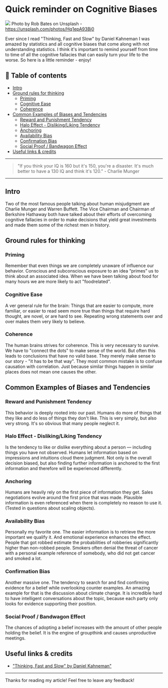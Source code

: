 # Quick reminder on Cognitive Biases

[<img src="https://images.unsplash.com/photo-1500667119810-2c9480a13ae6?w=2550">](
https://unsplash.com/photos/Hq1epA93Bj0)
Photo by Rob Bates on Unsplash - https://unsplash.com/photos/Hq1epA93Bj0

Ever since I read "Thinking, Fast and Slow" by Daniel Kahneman I was amazed by statistics and all cognitive biases that come along with not understanding statistics. I think it's important to remind yourself from time to time of all the cognitive fallacies that can easily turn your life to the worse. So here is a little reminder - enjoy!


## 📄 Table of contents


  - [Intro](#intro)
  - [Ground rules for thinking](#ground-rules-for-thinking)
    - [Priming](#priming)
    - [Cognitive Ease](#cognitive-ease)
    - [Coherence](#coherence)
  - [Common Examples of Biases and Tendencies](#common-examples-of-biases-and-tendencies)
    - [Reward and Punishment Tendency](#reward-and-punishment-tendency)
    - [Halo Effect - Disliking/Liking Tendency](#halo-effect---dislikingliking-tendency)
    - [Anchoring](#anchoring)
    - [Availability Bias](#availability-bias)
    - [Confirmation Bias](#confirmation-bias)
    - [Social Proof / Bandwagon Effect](#social-proof--bandwagon-effect)
  - [Useful links & credits](#useful-links--credits)



---
>"If you think your IQ is 160 but it's 150, you're a disaster. It's much better to have a 130 IQ and think it's 120." - Charlie Munger
---

## Intro

Two of the most famous people talking about human misjudgment are Charlie Munger and Warren Buffett. The Vice Chairman and Chairman of Berkshire Hathaway both have talked about their efforts of overcoming cognitive fallacies in order to make decisions that yield great investments and made them some of the richest men in history. 

## Ground rules for thinking

### Priming

Remember that even things we are completely unaware of influence our behavior. Conscious and subconscious exposure to an idea “primes” us
to think about an associated idea. When we have been talking about food for many hours we are more likely to act "foodrelated".

### Cognitive Ease

A ver general rule for the brain:
Things that are easier to compute, more familiar, or easier to read seem more true than things that require hard thought, are novel, or are hard to see. 
Repeating wrong statements over and over makes them very likely to believe.

### Coherence

The human brains strives for coherence. This is very necessary to survive. We have to "connect the dots" to make sense of the world. 
But often this leads to conclusions that have no valid base. They merely make sense to our story - "it has to be that way". 
They most common mistake is to confuse causation with correlation. Just because similar things happen in similar places does not mean one causes the other. 


## Common Examples of Biases and Tendencies

### Reward and Punishment Tendency

This behavior is deeply rooted into our past. Humans do more of things that they like and do less of things they don't like. This is very simply, but also very strong. It's so obvious that many people neglect it. 

### Halo Effect - Disliking/Liking Tendency

Is the tendency to like or dislike everything about a person — including things you have not observed. Humans let information based on impressions and intuitions cloud there judgment. Not only is the overall decision biased, but also finding further information is anchored to the first information and therefore will be experienced differently.

### Anchoring 

Humans are heavily rely on the first piece of information they get. Sales negotiations evolve around the first price that was made. 
Plausible information is even referenced when there is completely no reason to use it. (Tested in questions about scaling objects).

### Availability Bias

Personally my favorite one. The easier information is to retrieve the more important we qualify it. And emotional experience enhances the effect. 
People that got robbed estimate the probabilities of robberies significantly higher than non-robbed people. Smokers often denial the threat of cancer with a personal example reference of somebody, who did not get cancer and smoked a lot.

### Confirmation Bias

Another massive one. 
The tendency to search for and find confirming evidence for a belief while overlooking counter examples. 
An amazing example for that is the discussion about climate change. It is incredible hard to have intelligent conversations about the topic, because each party only looks for evidence supporting their position.

### Social Proof / Bandwagon Effect

The chances of adopting a belief increases with the amount of other people holding the belief. It is the engine of groupthink and causes unproductive meetings.


## Useful links & credits

- ["Thinking, Fast and Slow" by Daniel Kahneman"](https://www.amazon.de/gp/product/0141033576/ref=as_li_tl?ie=UTF8&camp=1638&creative=6742&creativeASIN=0141033576&linkCode=as2&tag=ddcr-21&linkId=5de7faf70475041d7ee09179ac34a7d9)

___

Thanks for reading my article! Feel free to leave any feedback! 


<!-- Written by Daniel Deutsch (deudan1010@gmail.com) -->
